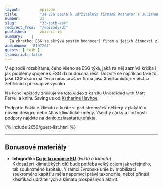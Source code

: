 ```yaml
---
layout:         episode
title:          "Je ESG cesta k udržitelným firmám? Rozhovor s Julianem Tothem."
number:         33
slug:           "33-toth-esg"
redirect_from:  "/epizody/33"
published:      2022-11-16
summary:    |
  Za zkratkou ESG se skrývá systém hodnocení firem a jejich činnosti z různých hledisek, který zahrnuje mimo jiné i změnu klimatu: Jak se firma dokáže vypořádat s dopady této změny? A jak k této změně naopak svým působením přispívá? Když se investor rozhoduje, do jakého byznysu vloží své peníze, obvykle si dělá podrobný průzkum toho, jak si která firma vede a jakým rizikům bude pravděpodobně v budoucnu čelit. Stále větší prostor je přitom v poslední době věnován také tzv. nefinančním kritériím, a právě na ty se vztahuje ESG.
audioboom:  "8197261"
guests: [ toth ]
transcript: false
---
```


V epizodě rozebíráme, čeho všeho se ESG týká, jaká na něj zaznívá kritika i jak problémy spojené s ESG do budoucna řešit. Dozvíte se například také to, jaké ESG skóre má Tesla nebo proč se firma jako Shell umisťuje v těchto žebříčcích překvapivě vysoko.

Na konci epizody zmiňujeme [toto video](https://youtu.be/p6CF-umWLZg) z kanálu Undecided with Matt Ferrell a knihu Saving us od [Katharine Hayhoe](http://www.katharinehayhoe.com).

Podpořte Fakta o klimatu a kupte si pod stromeček některý z plakátů v novém designu nebo Atlas klimatické změny. Všechy dárky a možnosti podpory najdete na [donio.cz/nastartujtefakta](https://www.donio.cz/nastartujtefakta).


{% include 2050/guest-list.html %}

---

## Bonusové materiály

<div class="bonus-material" markdown="1">

* **Infografika [Co je taxonomie EU](https://faktaoklimatu.cz/infografiky/taxonomie-eu)** (_Fakta o klimatu_)  
  K dosažení klimatických cílů bude potřeba velký objem jak veřejného, tak soukromého kapitálu. V rámci Evropské unie by mobilizaci soukromého kapitálu měla napomoci právě taxonomie, neboť přináší klasifikaci udržitelných a klimatu prospěšných aktivit.
  
</div>

